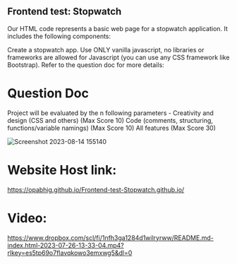 ## Frontend test: Stopwatch

Our HTML code represents a basic web page for a stopwatch application. It includes the following components:

Create a stopwatch app. Use ONLY vanilla javascript, no libraries or frameworks are allowed for Javascript (you can use any CSS framework like Bootstrap).
Refer to the question doc for more details:

# Question Doc

Project will be evaluated by the n following parameters -
Creativity and design (CSS and others) (Max Score 10)
Code (comments, structuring, functions/variable namings) (Max Score 10)
All features (Max Score 30)

![Screenshot 2023-08-14 155140](https://github.com/OpAbhiG/Frontend-test-Stopwatch.github.io/assets/110295591/9b6ff5e4-3c0c-42b8-b229-0cfa901e08ce)


# Website Host link:
https://opabhig.github.io/Frontend-test-Stopwatch.github.io/

# Video:
https://www.dropbox.com/scl/fi/1nfh3ga1284d1wilryrww/README.md-index.html-2023-07-26-13-33-04.mp4?rlkey=es5tp69o7flavqkowo3emxwg5&dl=0
